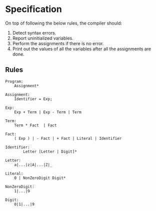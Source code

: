 # Specification

On top of following the below rules, the compiler should:

1) Detect syntax errors.
2) Report uninitialized variables.
3) Perform the assignments if there is no error.
4) Print out the values of all the variables after all the assignments are done.

## Rules
```
Program:
	Assignment*

Assignment:
	Identifier = Exp;

Exp:
	Exp + Term | Exp - Term | Term

Term:
	Term * Fact  | Fact

Fact:
	( Exp ) | - Fact | + Fact | Literal | Identifier

Identifier:
     	Letter [Letter | Digit]*

Letter:
	a|...|z|A|...|Z|_

Literal:
	0 | NonZeroDigit Digit*

NonZeroDigit:
	1|...|9

Digit:
	0|1|...|9
````
